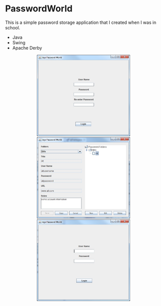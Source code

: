 # PasswordWorld
<style>
    .smaller-image {
        width: 300px;
    }
    .center-images {
        text-align: center;
    }
</style>
<p>
    This is a simple password storage application that I created when I was in school.
</p>
<ul>
    <li>
        Java
    </li>
    <li>
        Swing
    </li>
    <li>
        Apache Derby
    </li>
</ul>
<div class="center-images">
    <img class="smaller-image" src="github pictures/FirstLogin.jpg">
    <img class="smaller-image" src="github pictures/MainScreen.jpg">
    <img class="smaller-image" src="github pictures/SecondLogin.jpg">

</div>
